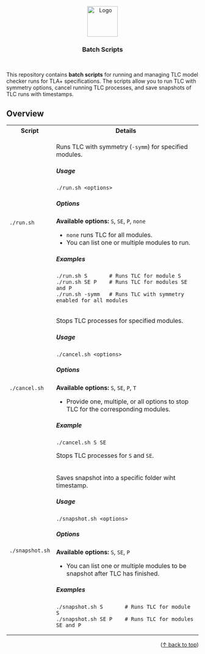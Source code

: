<a id="readme-top"></a>
<div align="center">
  <a href="https://github.com/othneildrew/Best-README-Template">
    <img src="images/logo.png" alt="Logo" width="80" height="80">
  </a>
  <h3 align="center">Batch Scripts</h3>
<p><br /></p>
</div>

This repository contains **batch scripts** for running and managing TLC model checker runs for TLA+ specifications. The scripts allow you to run TLC with symmetry options, cancel running TLC processes, and save snapshots of TLC runs with timestamps.

## Overview
<table>
  <tr>
    <th>Script</th>
    <th>Details</th>
  </tr>
  <tr>
    <td><code>./run.sh</code></td>
    <td>
        <p>Runs TLC with symmetry (<code>-symm</code>) for specified modules.</p>
        <h5>Usage</h5>
        <pre><code>./run.sh &lt;options&gt;</code></pre>
        <h5>Options</h5>
        <p><strong>Available options:</strong> <code>S</code>, <code>SE</code>, <code>P</code>, <code>none</code></p>
        <ul>
            <li><code>none</code> runs TLC for all modules.</li>
            <li>You can list one or multiple modules to run.</li>
        </ul>
        <h5>Examples</h5>
        <pre><code>./run.sh S       # Runs TLC for module S
./run.sh SE P    # Runs TLC for modules SE and P
./run.sh -symm   # Runs TLC with symmetry enabled for all modules</code></pre>
    </td>
  </tr>
  <tr>
    <td><code>./cancel.sh</code></td>
    <td>
        <p>Stops TLC processes for specified modules.</p>
        <h5>Usage</h5>
        <pre><code>./cancel.sh &lt;options&gt;</code></pre>
        <h5>Options</h5>
        <p><strong>Available options:</strong> <code>S</code>, <code>SE</code>, <code>P</code>, <code>T</code></p>
        <ul>
            <li>Provide one, multiple, or all options to stop TLC for the corresponding modules.</li>
        </ul>
        <h5>Example</h5>
        <pre><code>./cancel.sh S SE</code></pre>
        <p>Stops TLC processes for <code>S</code> and <code>SE</code>.</p>
    </td>
</tr>
<tr>
    <td><code>./snapshot.sh</code></td>
    <td>
        <p>Saves snapshot into a specific folder wiht timestamp.</p>
        <h5>Usage</h5>
        <pre><code>./snapshot.sh &lt;options&gt;</code></pre>
        <h5>Options</h5>
        <p><strong>Available options:</strong> <code>S</code>, <code>SE</code>, <code>P</code></p>
        <ul>
            <li>You can list one or multiple modules to be snapshot after TLC has finished.</li>
        </ul>
        <h5>Examples</h5>
        <pre><code>./snapshot.sh S       # Runs TLC for module S
./snapshot.sh SE P    # Runs TLC for modules SE and P</code></pre>
    </td>
</tr>
</table>
<p align="right">(<a href="#readme-top">↑ back to top</a>)</p>